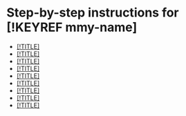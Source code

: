 # Step-by-step instructions for [!KEYREF mmy-name]

- [[!TITLE]](cluster-list.md)
- [[!TITLE]](cluster-create.md)
- [[!TITLE]](cluster-backups.md)
- [[!TITLE]](cluster-delete.md)
- [[!TITLE]](hosts.md)
- [[!TITLE]](databases.md)
- [[!TITLE]](cluster-users.md)
- [[!TITLE]](connect.md)
- [[!TITLE]](update.md)

